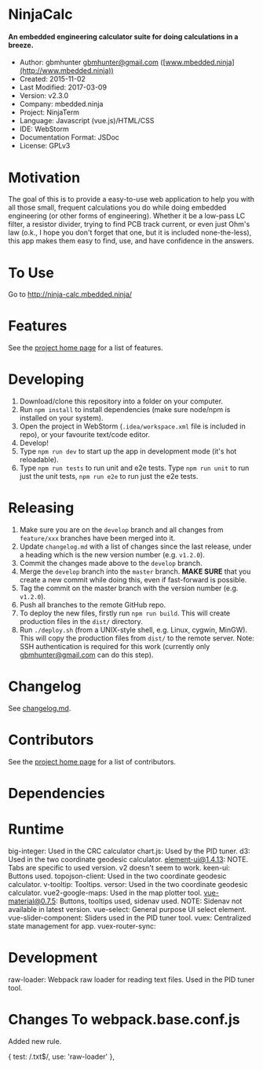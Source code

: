 # NinjaCalc

#### An embedded engineering calculator suite for doing calculations in a breeze.

- Author: gbmhunter <gbmhunter@gmail.com> ([www.mbedded.ninja](http://www.mbedded.ninja))
- Created: 2015-11-02
- Last Modified: 2017-03-09
- Version: v2.3.0
- Company: mbedded.ninja
- Project: NinjaTerm
- Language: Javascript (vue.js)/HTML/CSS
- IDE: WebStorm
- Documentation Format: JSDoc
- License: GPLv3

# Motivation

The goal of this is to provide a easy-to-use web application to help you with all those small, frequent calculations you do while doing embedded engineering (or other forms of engineering). Whether it be a low-pass LC filter, a resistor divider, trying to find PCB track current, or even just Ohm's law (o.k., I hope you don't forget that one, but it is included none-the-less), this app makes them easy to find, use, and have confidence in the answers.

# To Use

Go to http://ninja-calc.mbedded.ninja/

# Features

See the [project home page](http://mbedded-ninja.github.io/NinjaCalc/) for a list of features.

# Developing

1. Download/clone this repository into a folder on your computer.
1. Run `npm install` to install dependencies (make sure node/npm is installed on your system).
1. Open the project in WebStorm (`.idea/workspace.xml` file is included in repo), or your favourite text/code editor.
1. Develop!
1. Type `npm run dev` to start up the app in development mode (it's hot reloadable).
1. Type `npm run tests` to run unit and e2e tests. Type `npm run unit` to run just the unit tests, `npm run e2e` to run just the e2e tests.

# Releasing

1. Make sure you are on the `develop` branch and all changes from `feature/xxx` branches have been merged into it.
1. Update `changelog.md` with a list of changes since the last release, under a heading which is the new version number (e.g. `v1.2.0`).
1. Commit the changes made above to the `develop` branch.
1. Merge the `develop` branch into the `master` branch. **MAKE SURE** that you create a new commit while doing this, even if fast-forward is possible.
1. Tag the commit on the master branch with the version number (e.g. `v1.2.0`).
1. Push all branches to the remote GitHub repo.
1. To deploy the new files, firstly run `npm run build`. This will create production files in the `dist/` directory.
1. Run `./deploy.sh` (from a UNIX-style shell, e.g. Linux, cygwin, MinGW). This will copy the production files from `dist/` to the remote server. Note: SSH authentication is required for this work (currently only gbmhunter@gmail.com can do this step).

# Changelog

See [changelog.md](../blob/master/changelog.md).

# Contributors

See the [project home page](http://mbedded-ninja.github.io/NinjaCalc/) for a list of contributors.


# Dependencies

# Runtime
big-integer: Used in the CRC calculator
chart.js: Used by the PID tuner.
d3: Used in the two coordinate geodesic calculator.
element-ui@1.4.13: NOTE. Tabs are specific to used version. v2 doesn't seem to work.
keen-ui: Buttons used.
topojson-client: Used in the two coordinate geodesic calculator.
v-tooltip: Tooltips.
versor: Used in the two coordinate geodesic calculator.
vue2-google-maps: Used in the map plotter tool.
vue-material@0.7.5: Buttons, tooltips used, sidenav used. NOTE: Sidenav not available in latest version.
vue-select: General purpose UI select element.
vue-slider-component: Sliders used in the PID tuner tool.
vuex: Centralized state management for app.
vuex-router-sync: 

# Development
raw-loader: Webpack raw loader for reading text files. Used in the PID tuner tool.

# Changes To webpack.base.conf.js

Added new rule.

{
    test: /\.txt$/,
    use: 'raw-loader'
},


